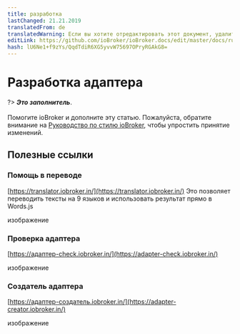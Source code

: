 ```yaml
---
title: разработка
lastChanged: 21.21.2019
translatedFrom: de
translatedWarning: Если вы хотите отредактировать этот документ, удалите поле «translationFrom», в противном случае этот документ будет снова автоматически переведен
editLink: https://github.com/ioBroker/ioBroker.docs/edit/master/docs/ru/dev/README.md
hash: lU6Ne1+f9zYs/QqdTdiR6XG5yvvW75697OPryRGAkG8=
---
```

# Разработка адаптера
?> ***Это заполнитель***.<br><br> Помогите ioBroker и дополните эту статью. Пожалуйста, обратите внимание на [Руководство по стилю ioBroker](community/styleguidedoc), чтобы упростить принятие изменений.

## Полезные ссылки
### Помощь в переводе
[https://translator.iobroker.in/](https://translator.iobroker.in/) Это позволяет переводить тексты на 9 языков и использовать результат прямо в Words.js

изображение

### Проверка адаптера
[https://адаптер-check.iobroker.in/](https://adapter-check.iobroker.in/)

изображение

### Создатель адаптера
[https://адаптер-создатель.iobroker.in/](https://adapter-creator.iobroker.in/)

изображение